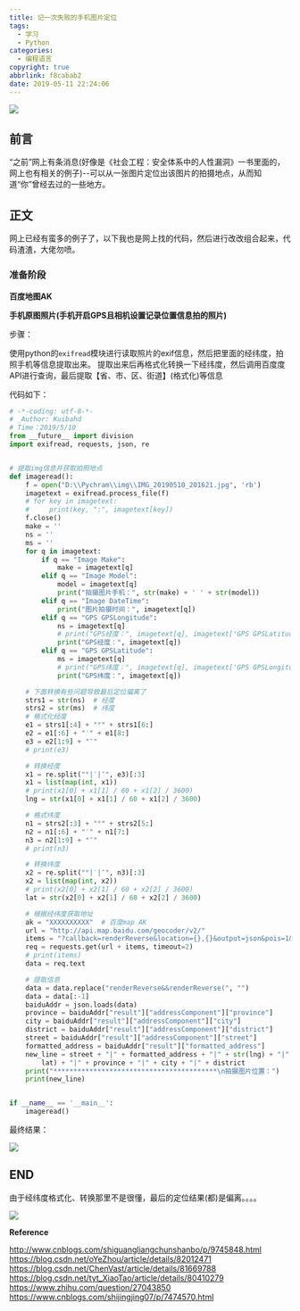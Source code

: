 ```yaml
---
title: 记一次失败的手机图片定位
tags:
  - 学习
  - Python
categories:
  - 编程语言
copyright: true
abbrlink: f8cabab2
date: 2019-05-11 22:24:06
---
```


![](https://ae01.alicdn.com/kf/HTB1Cb5jaBGw3KVjSZFDq6xWEpXak.jpg)
<!--more-->

## 前言 ##

“之前”网上有条消息(好像是《社会工程：安全体系中的人性漏洞》一书里面的，网上也有相关的例子)--可以从一张图片定位出该图片的拍摄地点，从而知道“你”曾经去过的一些地方。

## 正文 ##

网上已经有蛮多的例子了，以下我也是网上找的代码，然后进行改改组合起来，代码渣渣，大佬勿喷。

### 准备阶段 ###

**百度地图AK**

**手机原图照片(手机开启GPS且相机设置记录位置信息拍的照片)**

步骤：

使用python的`exifread`模块进行读取照片的exif信息，然后把里面的经纬度，拍照手机等信息提取出来。
提取出来后再格式化转换一下经纬度，然后调用百度度API进行查询，最后提取【省、市、区、街道】(格式化)等信息


代码如下：

```python
# -*-coding: utf-8-*-
# _Author: Kuibahd 
# Time：2019/5/10
from __future__ import division
import exifread, requests, json, re


# 提取img信息并获取拍照地点
def imageread():
    f = open("D:\\Pychram\\img\\IMG_20190510_201621.jpg", 'rb')
    imagetext = exifread.process_file(f)
    # for key in imagetext:
    #     print(key, ":", imagetext[key])
    f.close()
    make = ''
    ns = ''
    ms = ''
    for q in imagetext:
        if q == "Image Make":
            make = imagetext[q]
        elif q == "Image Model":
            model = imagetext[q]
            print("拍摄图片手机：", str(make) + ' ' + str(model))
        elif q == "Image DateTime":
            print("图片拍摄时间：", imagetext[q])
        elif q == "GPS GPSLongitude":
            ns = imagetext[q]
            # print("GPS经度：", imagetext[q], imagetext['GPS GPSLatitudeRef'])
            print("GPS经度：", imagetext[q])
        elif q == "GPS GPSLatitude":
            ms = imagetext[q]
            # print("GPS纬度：", imagetext[q], imagetext['GPS GPSLongitudeRef'])
            print("GPS纬度：", imagetext[q])

    # 下面转换有些问题导致最后定位偏离了
    strs1 = str(ns)  # 经度
    strs2 = str(ms)  # 纬度
    # 格式化经度
    e1 = strs1[:4] + "°" + strs1[6:]
    e2 = e1[:6] + "′" + e1[8:]
    e3 = e2[1:9] + "″"
    # print(e3)

    # 转换经度
    x1 = re.split("°|′|″", e3)[:3]
    x1 = list(map(int, x1))
    # print(x1[0] + x1[1] / 60 + x1[2] / 3600)
    lng = str(x1[0] + x1[1] / 60 + x1[2] / 3600)

    # 格式纬度
    n1 = strs2[:3] + "°" + strs2[5:]
    n2 = n1[:6] + "′" + n1[7:]
    n3 = n2[1:9] + "″"
    # print(n3)

    # 转换纬度
    x2 = re.split("°|′|″", n3)[:3]
    x2 = list(map(int, x2))
    # print(x2[0] + x2[1] / 60 + x2[2] / 3600)
    lat = str(x2[0] + x2[1] / 60 + x2[2] / 3600)

    # 根据经纬度获取地址
    ak = "XXXXXXXXXX"  # 百度map AK
    url = "http://api.map.baidu.com/geocoder/v2/"
    items = "?callback=renderReverse&location={},{}&output=json&pois=1&ak={}".format(lat, lng, ak)
    req = requests.get(url + items, timeout=2)
    # print(items)
    data = req.text

    # 提取信息
    data = data.replace("renderReverse&&renderReverse(", "")
    data = data[:-1]
    baiduAddr = json.loads(data)
    province = baiduAddr["result"]["addressComponent"]["province"]
    city = baiduAddr["result"]["addressComponent"]["city"]
    district = baiduAddr["result"]["addressComponent"]["district"]
    street = baiduAddr["result"]["addressComponent"]["street"]
    formatted_address = baiduAddr["result"]["formatted_address"]
    new_line = street + "|" + formatted_address + "|" + str(lng) + "|" + str(
        lat) + "|" + province + "|" + city + "|" + district
    print("*****************************************\n拍摄图片位置：")
    print(new_line)


if __name__ == '__main__':
    imageread()

```

最终结果：

![](https://ae01.alicdn.com/kf/HTB1bSOiaBKw3KVjSZTE763uRpXaZ.png)

## END ##

由于经纬度格式化、转换那里不是很懂，最后的定位结果(都)是偏离。。。。

![](https://ae01.alicdn.com/kf/HTB1TfqcavWG3KVjSZFg762TspXaQ.png)

**Reference**

http://www.cnblogs.com/shiguangliangchunshanbo/p/9745848.html
https://blog.csdn.net/oYeZhou/article/details/82012471
https://blog.csdn.net/ChenVast/article/details/81669788
https://blog.csdn.net/tyt_XiaoTao/article/details/80410279
https://www.zhihu.com/question/27043850
https://www.cnblogs.com/shijingjing07/p/7474570.html